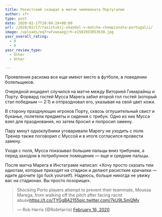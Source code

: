```yaml
---
title: Расистский скандал в матче чемпионата Португалии
author: xfr
type: post
date: 2020-02-17T10:04:24+00:00
url: /2020/02/17/rasistskij-skandal-v-matche-chempionata-portugalii/
image: /uploads/eq7rwfvwoaegjrh-e1581933853630.jpg
yasr_overall_rating:
  - 0
  - 0
yasr_review_type:
  - Other
  - Other

---
```

Проявления расизма все еще имеют место в футболе, в поведении болельщиков.

Очередной инцидент случился на матче между Виторией Гимарайнш и Порту. Форвард гостей Мусса Марега забил второй гол гостей (который стал победным &#8212; 2:1) и отпраздновал его, указывая на свой цвет кожи.

В сторону празднующих игроков Порту, сквозь оглушительный свист и буканье, полетели предметы и сидения с трибун. Одно из них Мусса взял для празднования, но затем бросил и попросил замену.

Пару минут одноклубники уговаривали Марегу не уходить с поля. Тренер также поговорил с Муссой и в итоге согласился провести замену.

Уходя с поля, Мусса показывал большие пальцы вниз трибунам, а перед заходом в потрибунное помещение &#8212; еще и средние пальцы.

После матча Марега в Инстаграме написал: &#171;Хочу просто сказать тем идиотам, которые приходят на стадион и делают расисткие кричалки &#8212; идите дрочите (go fuck yourself). Надеюсь, больше никогда не увижу вас на стадионах. Вы просто позорище&#187;.

<blockquote class="twitter-tweet" data-width="550" data-dnt="true">
  <p lang="en" dir="ltr">
    Shocking Porto players attempt to prevent their teammate, Moussa Marega, from walking off the pitch after facing racist abuse<a href="https://t.co/TYGgBA2155">https://t.co/TYGgBA2155</a><a href="https://t.co/7kU9LSmQMv">pic.twitter.com/7kU9LSmQMv</a>
  </p>
  
  <p>
    &mdash; Rob Harris (@RobHarris) <a href="https://twitter.com/RobHarris/status/1229172924160053248?ref_src=twsrc%5Etfw">February 16, 2020</a>
  </p>
</blockquote>